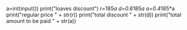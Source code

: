 a=int(input())
print("loaves discount")
r=185*a
d=0.6*185*a
a=0.4*185*a
print("regular price " + str(r))
print("total discount " + str(d))
print("total amount to be paid " + str(a))
